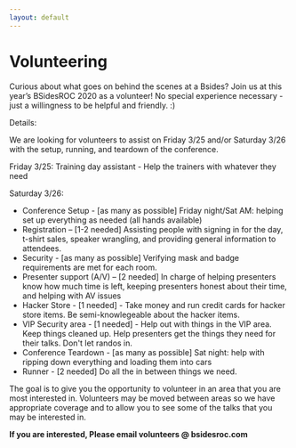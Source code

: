 ```yaml
---
layout: default
---
```


# Volunteering

Curious about what goes on behind the scenes at a Bsides?  Join us at this year’s BSidesROC 2020 as a volunteer!  No special experience necessary - just a willingness to be helpful and friendly.  :)


Details:

We are looking for volunteers to assist on Friday 3/25 and/or Saturday 3/26 with the setup, running, and teardown of the conference.

Friday 3/25: 
Training day assistant - Help the trainers with whatever they need

Saturday 3/26:
* Conference Setup - [as many as possible] Friday night/Sat AM: helping set up everything as needed (all hands available)
* Registration – [1-2 needed] Assisting people with signing in for the day, t-shirt sales, speaker wrangling, and providing general information to attendees.
* Security - [as many as possible] Verifying mask and badge requirements are met for each room.
* Presenter support (A/V) – [2 needed] In charge of helping presenters know how much time is left, keeping presenters honest about their time, and helping with AV issues
* Hacker Store - [1 needed] - Take money and run credit cards for hacker store items. Be semi-knowlegeable about the hacker items.
* VIP Security area - [1 needed] - Help out with things in the VIP area. Keep things cleaned up. Help presenters get the things they need for their talks. Don't let randos in.
* Conference Teardown - [as many as possible] Sat night: help with ripping down everything and loading them into cars 
* Runner - [2 needed] Do all the in between things we need.

The goal is to give you the opportunity to volunteer in an area that you are most interested in.  Volunteers may be moved between areas so we have appropriate coverage and to allow you to see some of the talks that you may be interested in.

**If you are interested, Please email volunteers @ bsidesroc.com**

